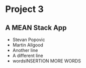 # Project 3
## A MEAN Stack App

- Stevan Popovic
- Martin Allgood
- Another line
- A different line
- wordsINSERTION MORE WORDS
